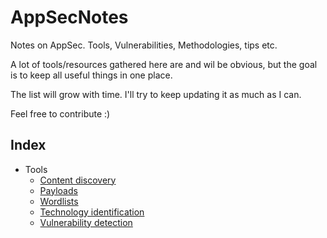 # AppSecNotes
Notes on AppSec. Tools, Vulnerabilities, Methodologies, tips etc.

A lot of tools/resources gathered here are and wil be obvious, but the goal is to keep all useful things in one place.

The list will grow with time. I'll try to keep updating it as much as I can.

Feel free to contribute :)

## Index

* Tools
    - [Content discovery](tools/content_discovery.md)
    - [Payloads](tools/payloads.md)
    - [Wordlists](tools/wordlists.md)
    - [Technology identification](technology_identification.md)
    - [Vulnerability detection](vulnerability_detection.md)
